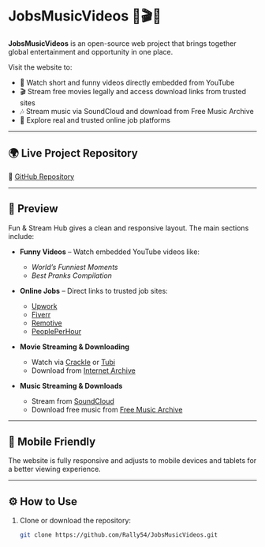 # JobsMusicVideos 🎵🎬💼

**JobsMusicVideos** is an open-source web project that brings together global entertainment and opportunity in one place.

Visit the website to:
- 🎥 Watch short and funny videos directly embedded from YouTube
- 🎬 Stream free movies legally and access download links from trusted sites
- 🎶 Stream music via SoundCloud and download from Free Music Archive
- 💼 Explore real and trusted online job platforms

---

## 🌍 Live Project Repository

🔗 [GitHub Repository](https://github.com/Rally54/JobsMusicVideos.git)

---

## 📸 Preview

Fun & Stream Hub gives a clean and responsive layout. The main sections include:

- **Funny Videos** – Watch embedded YouTube videos like:
  - *World’s Funniest Moments*
  - *Best Pranks Compilation*
  
- **Online Jobs** – Direct links to trusted job sites:
  - [Upwork](https://www.upwork.com)
  - [Fiverr](https://www.fiverr.com)
  - [Remotive](https://remotive.io)
  - [PeoplePerHour](https://www.peopleperhour.com)

- **Movie Streaming & Downloading**
  - Watch via [Crackle](https://www.crackle.com) or [Tubi](https://tubitv.com)
  - Download from [Internet Archive](https://archive.org/details/movies)

- **Music Streaming & Downloads**
  - Stream from [SoundCloud](https://soundcloud.com)
  - Download free music from [Free Music Archive](https://freemusicarchive.org)

---

## 📱 Mobile Friendly

The website is fully responsive and adjusts to mobile devices and tablets for a better viewing experience.

---

## ⚙️ How to Use

1. Clone or download the repository:
   ```bash
   git clone https://github.com/Rally54/JobsMusicVideos.git
